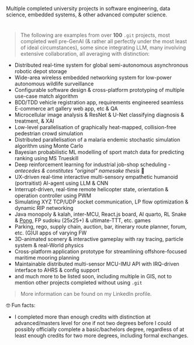 Multiple completed university projects in software engineering, data science, embedded systems, & other advanced computer science.

#

> The following are examples from over __100__ `.git` projects, most completed well pre-GenAI (& rather all perfectly under the most least of ideal circumstances), some since integrating LLM, many involving extensive collaboration, all averaging with distinction:

- Distributed real-time system for global semi-autonomous asynchronous robotic depot storage
- Wide-area wireless embedded networking system for low-power autonomous wildlife surveillance
- Configurable software design & cross-platform prototyping of multiple use-case match algorithm
- BDD/TDD vehicle registration app, requirements engineered seamless E-commerce art gallery web app, etc & QA
- Microcellular image analysis & ResNet & U-Net classifying diagnosis & treatment, & XAI
- Low-level parallelisation of graphically heat-mapped, collision-free pedestrian crowd simulation
- Distributed parallelisation of a malaria endemic stochastic simulation algorithm using Monte Carlo
- Bayesian probabilistic ML modelling of sport match data for predicting ranking using MS Trueskill
- Deep reinforcement learning for industrial job-shop scheduling - _antecedes & constitutes "original" namesake thesis_ 🤷
- UX-driven real-time interactive multi-sensory empathetic humanoid (portraitist) AI-agent using LLM & CNN
- Interrupt-driven, real-time remote helicopter state, orientation & operation controller using PWM
- Simulating XYZ TCP/UDP socket communication, LP flow optimization & dynamic RIP networking
- Java monopoly & kalah, inter-MCU, React.js board, AI quarto, RL Snake & [Pong](https://youtube.com/shorts/AHTU2rjeZ1c), FP sudoku (25x25+) & ultimate-TTT, etc. games
- Parking, rego, supply chain, auction, bar, itinerary route planner, forum, etc. (G)UI apps of varying FW
- 3D-animated scenery & interactive gameplay with ray tracing, particle system & real-World physics
- Cross-platform application prototype for streamlining offshore-focused maritime mooring planning
- Maintainable distributed multi-sensor MCU-IMU API with IRQ-driven interface to AHRS & config support
- and much more to be listed soon, including multiple in GIS, not to mention other projects completed without using `.git`

> More information can be found on my LinkedIn profile.

<!-- ## 📈 Repository and User Contribution Statistics

Regularly generated visualizations of my personal GitHub statistics exclusive to university projects:

[![GitStats Overview](https://raw.githubusercontent.com/University-Project-Repos/GitStats-UniversityProjects/actions_branch/generated_images/overview.svg "R055A/GitStats")![GitStats Languages](https://raw.githubusercontent.com/University-Project-Repos/GitStats-UniversityProjects/actions_branch/generated_images/languages.svg "R055A/GitStats")](https://github.com/R055A/GitStats)

>  _My **Avg contributions** applies to uni projects only in `.git` collaborative context, excluding open-source, lead, work etc_ -->

🤓 Fun facts: 
- I completed more than enough credits with distinction at advanced/masters level for one if not two degrees before I could possibly officially complete a basic/bachelors degree, regardless of at least enough credits for two more degrees, including formal exchanges.
  <!-- This is given the most adverse of cirumstances, which although independently 'overcome', involves multiple consecutive severe & other significantly inhibiting injuries, including paralyses, amnesia, motor-skill loss, sight & hand-eye coordination loss, extremely harmful & damaging - in all aspects - 24/7 wrongdoing plagues, & a lifetime of induced sleep deprivation. A study in itself. -->
<!-- - [GitStats](https://github.com/R055A/GitStats) was initially deployed before a uni project including CI/CD visualising GitHub API-fetched stats for the first instance of an advanced data engineering course. Not the first case of unwittingly preempting assessments ahead of courses, nor the last of irony. -->
